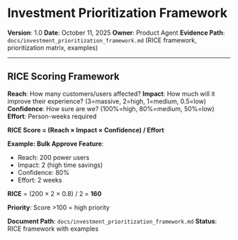 # Investment Prioritization Framework

**Version**: 1.0
**Date**: October 11, 2025
**Owner**: Product Agent
**Evidence Path**: `docs/investment_prioritization_framework.md` (RICE framework, prioritization matrix, examples)

---

## RICE Scoring Framework

**Reach**: How many customers/users affected?
**Impact**: How much will it improve their experience? (3=massive, 2=high, 1=medium, 0.5=low)
**Confidence**: How sure are we? (100%=high, 80%=medium, 50%=low)
**Effort**: Person-weeks required

**RICE Score = (Reach × Impact × Confidence) / Effort**

**Example: Bulk Approve Feature**:
- Reach: 200 power users
- Impact: 2 (high time savings)
- Confidence: 80%
- Effort: 2 weeks

**RICE** = (200 × 2 × 0.8) / 2 = **160**

**Priority**: Score >100 = high priority

**Document Path**: `docs/investment_prioritization_framework.md`
**Status**: RICE framework with examples

